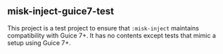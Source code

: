 ## misk-inject-guice7-test

This project is a test project to ensure that `:misk-inject` maintains
compatibility with Guice 7+. It has no contents except tests that mimic a setup
using Guice 7+. 